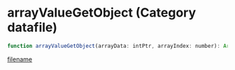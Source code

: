# arrayValueGetObject (Category datafile)

```js
function arrayValueGetObject(arrayData: intPtr, arrayIndex: number): Array
```

[filename](arrayValueGetObject_m.md ':include')